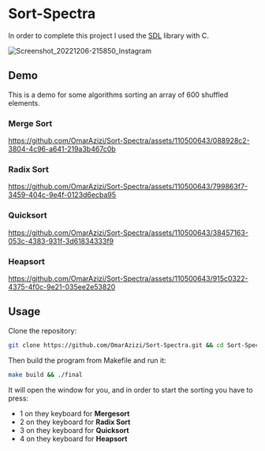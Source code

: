 # Sort-Spectra
In order to complete this project I used the [SDL](https://www.libsdl.org/) library with C.

![Screenshot_20221206-215850_Instagram](https://github.com/OmarAzizi/Sort-Spectra/assets/110500643/cc86ea9e-0820-4738-8b3f-57b73270fc6f)

## Demo 
This is a demo for some algorithms sorting an array of 600 shuffled elements.

### Merge Sort

https://github.com/OmarAzizi/Sort-Spectra/assets/110500643/088928c2-3804-4c96-a641-219a3b467c0b

### Radix Sort

https://github.com/OmarAzizi/Sort-Spectra/assets/110500643/799863f7-3459-404c-9e4f-0123d6ecba95

### Quicksort

https://github.com/OmarAzizi/Sort-Spectra/assets/110500643/38457163-053c-4383-931f-3d61834333f9

### Heapsort

https://github.com/OmarAzizi/Sort-Spectra/assets/110500643/915c0322-4375-4f0c-9e21-035ee2e53820

## Usage

Clone the repository:
```bash
git clone https://github.com/OmarAzizi/Sort-Spectra.git && cd Sort-Spectra
```

Then build the program from Makefile and run it:
```bash
make build && ./final
```

It will open the window for you, and in order to start the sorting you have to press:
- 1 on they keyboard for **Mergesort**
- 2 on they keyboard for **Radix Sort**
- 3 on they keyboard for **Quicksort**
- 4 on they keyboard for **Heapsort**

